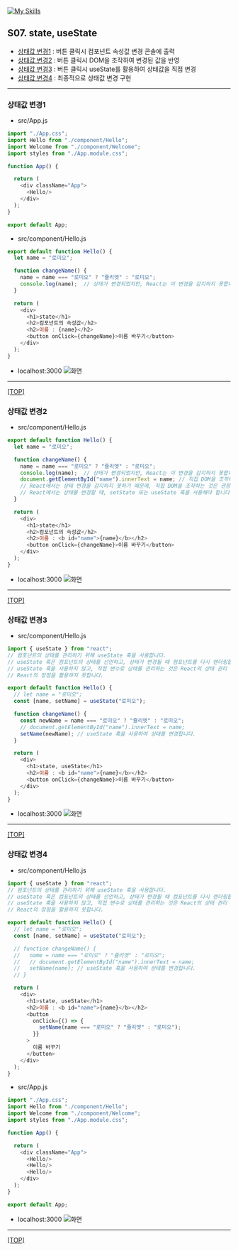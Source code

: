 [![My Skills](https://skillicons.dev/icons?heiht="10"&i=nodejs,vscode,js,react&theme=light)](readme.md)

## S07. state, useState
- [상태값 변경1](#상태값-변경1) : 버튼 클릭시 컴포넌트 속성값 변경 콘솔에 출력
- [상태값 변경2](#상태값-변경2) : 버튼 클릭시 DOM을 조작하여 변경된 값을 반영
- [상태값 변경3](#상태값-변경3) : 버튼 클릭시 useState를 활용하여 상태값을 직접 변경 
- [상태값 변경4](#상태값-변경4) : 최종적으로 상태값 변경 구현

---

### 상태값 변경1

- src/App.js
```js
import "./App.css";
import Hello from "./component/Hello";
import Welcome from "./component/Welcome";
import styles from "./App.module.css";

function App() {

  return (
    <div className="App">
      <Hello/>
    </div>
  );
}

export default App;

```

- src/component/Hello.js
```js
export default function Hello() {
  let name = "로미오";

  function changeName() {
    name = name === "로미오" ? "쥴리엣" : "로미오";
    console.log(name);  // 상태가 변경되었지만, React는 이 변경을 감지하지 못합니다.
  }

  return (
    <div>
      <h1>state</h1>
      <h2>컴포넌트의 속성값</h2>
      <h2>이름 : {name}</h2>
      <button onClick={changeName}>이름 바꾸기</button>
    </div>
  );
}

```

- localhost:3000
![화면](./images/s07_state_01.png)

---
[[TOP]](#s07-state-usestate)
<br/>

### 상태값 변경2

- src/component/Hello.js
```js
export default function Hello() {
  let name = "로미오";

  function changeName() {
    name = name === "로미오" ? "쥴리엣" : "로미오";
    console.log(name);  // 상태가 변경되었지만, React는 이 변경을 감지하지 못합니다.
    document.getElementById("name").innerText = name; // 직접 DOM을 조작하여 변경된 값을 반영합니다.
    // React에서는 상태 변경을 감지하지 못하기 때문에, 직접 DOM을 조작하는 것은 권장되지 않습니다.
    // React에서는 상태를 변경할 때, setState 또는 useState 훅을 사용해야 합니다.
  }

  return (
    <div>
      <h1>state</h1>
      <h2>컴포넌트의 속성값</h2>
      <h2>이름 : <b id="name">{name}</b></h2>
      <button onClick={changeName}>이름 바꾸기</button>
    </div>
  );
}

```

- localhost:3000
![화면](./images/s07_state_02.png)

---
[[TOP]](#s07-state-usestate)
<br/>

### 상태값 변경3

- src/component/Hello.js
```js
import { useState } from "react";
// 컴포넌트의 상태를 관리하기 위해 useState 훅을 사용합니다.
// useState 훅은 컴포넌트의 상태를 선언하고, 상태가 변경될 때 컴포넌트를 다시 렌더링합니다.
// useState 훅을 사용하지 않고, 직접 변수로 상태를 관리하는 것은 React의 상태 관리 방식을 따르지 않기 때문에, 
// React의 장점을 활용하지 못합니다.

export default function Hello() {
  // let name = "로미오";
  const [name, setName] = useState("로미오");

  function changeName() {
    const newName = name === "로미오" ? "쥴리엣" : "로미오";
    // document.getElementById("name").innerText = name; 
    setName(newName); // useState 훅을 사용하여 상태를 변경합니다.
  }

  return (
    <div>
      <h1>state, useState</h1>
      <h2>이름 : <b id="name">{name}</b></h2>
      <button onClick={changeName}>이름 바꾸기</button>
    </div>
  );
}

```

- localhost:3000
![화면](./images/s07_state_03.png)

---
[[TOP]](#s07-state-usestate)
<br/>

### 상태값 변경4

- src/component/Hello.js
```js
import { useState } from "react";
// 컴포넌트의 상태를 관리하기 위해 useState 훅을 사용합니다.
// useState 훅은 컴포넌트의 상태를 선언하고, 상태가 변경될 때 컴포넌트를 다시 렌더링합니다.
// useState 훅을 사용하지 않고, 직접 변수로 상태를 관리하는 것은 React의 상태 관리 방식을 따르지 않기 때문에, 
// React의 장점을 활용하지 못합니다.

export default function Hello() {
  // let name = "로미오";
  const [name, setName] = useState("로미오");

  // function changeName() {
  //   name = name === "로미오" ? "쥴리엣" : "로미오";
  //   // document.getElementById("name").innerText = name; 
  //   setName(name); // useState 훅을 사용하여 상태를 변경합니다.
  // }

  return (
    <div>
      <h1>state, useState</h1>
      <h2>이름 : <b id="name">{name}</b></h2>
      <button 
        onClick={() => {
          setName(name === "로미오" ? "쥴리엣" : "로미오");
        }}
      >
        이름 바꾸기
      </button>
    </div>
  );
}

```

- src/App.js
```js
import "./App.css";
import Hello from "./component/Hello";
import Welcome from "./component/Welcome";
import styles from "./App.module.css";

function App() {

  return (
    <div className="App">
      <Hello/>
      <Hello/>
      <Hello/>
    </div>
  );
}

export default App;

```

- localhost:3000
![화면](./images/s07_state_04.png)

---
[[TOP]](#s07-state-usestate)
<br/>

